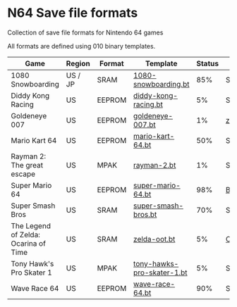 # N64 Save file formats
Collection of save file formats for Nintendo 64 games

All formats are defined using 010 binary templates.

| Game | Region | Format | Template | Status | Credits |
|------|--------|--------|--------- |--------|---------|
| 1080 Snowboarding | US / JP | SRAM | [1080-snowboarding.bt](../main/1080-snowboarding.bt) | 85% | Shadow-Link |
| Diddy Kong Racing | US | EEPROM | [diddy-kong-racing.bt](../main/diddy-kong-racing.bt) | 5% | Shadow-Link |
| Goldeneye 007 | US | EEPROM | [goldeneye-007.bt](../main/goldeneye-007.bt) | 1% | [zeroKilo](https://github.com/zeroKilo/GE64SaveEditorWV/) |
| Mario Kart 64 | US | EEPROM | [mario-kart-64.bt](../main/mario-kart-64.bt) | 50% | Shadow-Link |
| Rayman 2: The great escape | US | MPAK | [rayman-2.bt](../main/rayman-2.bt) | 1% | Shadow-Link |
| Super Mario 64 | US | EEPROM | [super-mario-64.bt](../main/super-mario-64.bt) | 98% | [Bryc](http://bryc.github.io/sm64eep/) |
| Super Smash Bros | US | SRAM | [super-smash-bros.bt](../main/super-smash-bros.bt) | 70% | Shadow-Link |
| The Legend of Zelda: Ocarina of Time | US | SRAM | [zelda-oot.bt](../main/zelda-oot.bt) | 5% | [CloudModding](https://wiki.cloudmodding.com/oot/Save_Format) |
| Tony Hawk's Pro Skater 1 | US | MPAK | [tony-hawks-pro-skater-1.bt](../main/tony-hawks-pro-skater-1.bt) | 5% | Shadow-Link |
| Wave Race 64 | US | EEPROM | [wave-race-64.bt](../main/wave-race-64.bt) | 90% | Shadow-Link |

